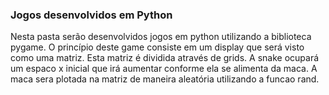 ### Jogos desenvolvidos em Python

Nesta pasta serão desenvolvidos jogos em python utilizando a biblioteca pygame.
O princípio deste game consiste em um display que será visto como uma matriz. Esta matriz é dividida através de grids. A snake ocupará um espaco x inicial que irá aumentar conforme ela se alimenta da maca. A maca sera plotada na matriz de maneira aleatória utilizando a funcao rand. 

